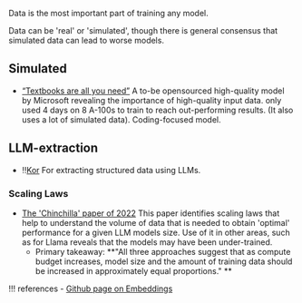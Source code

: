 Data is the most important part of training any model. 

Data can be 'real' or 'simulated', though there is general consensus that simulated data can lead to worse models. 

## Simulated

- [“Textbooks are all you need”](https://arxiv.org/pdf/2306.11644.pdf) A to-be opensourced high-quality model by Microsoft revealing the importance of high-quality input data. only used 4 days on 8 A-100s to train to reach out-performing results. (It also uses a lot of simulated data). Coding-focused model. 

## LLM-extraction

- ‼️[Kor](https://github.com/eyurtsev/kor) For extracting structured data using LLMs.


### Scaling Laws
- [The 'Chinchilla' paper of 2022](https://arxiv.org/abs/2203.15556) This paper identifies scaling laws that help to understand the volume of data that is needed to obtain 'optimal' performance for a given LLM models size. Use of it in other areas, such as for Llama reveals that the models may have been under-trained.
  - Primary takeaway: **"All three approaches suggest that as compute budget increases, model size and the amount of training data should be increased in approximately equal proportions." **

!!! references
    - [Github page on Embeddings](https://github.com/veekaybee/what_are_embeddings/blob/main/README.md)